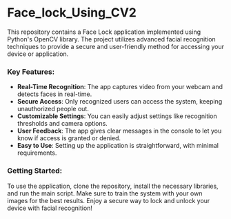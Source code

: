 # Face_lock_Using_CV2
This repository contains a Face Lock application implemented using Python's OpenCV library. The project utilizes advanced facial recognition techniques to provide a secure and user-friendly method for accessing your device or application.

### Key Features:
- **Real-Time Recognition**: The app captures video from your webcam and detects faces in real-time.
- **Secure Access**: Only recognized users can access the system, keeping unauthorized people out.
- **Customizable Settings**: You can easily adjust settings like recognition thresholds and camera options.
- **User Feedback**: The app gives clear messages in the console to let you know if access is granted or denied.
- **Easy to Use**: Setting up the application is straightforward, with minimal requirements.

### Getting Started:
To use the application, clone the repository, install the necessary libraries, and run the main script. Make sure to train the system with your own images for the best results. Enjoy a secure way to lock and unlock your device with facial recognition!
